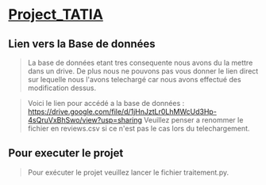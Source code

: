 # [Project_TATIA](https://github.com/michael-marynowicz/Project_TATIA)

**Lien vers la Base de données**
---
>La base de données etant tres consequente nous avons du la mettre dans un drive. De plus nous ne pouvons pas vous donner le lien direct sur lequelle nous l'avons telechargé car nous avons effectué des modification dessus.

>Voici le lien pour accédé a la base de données : https://drive.google.com/file/d/1jHnJztLr0LhMWcUd3Hp-4sQruVxBhSwo/view?usp=sharing
>Veuillez penser a renommer le fichier en reviews.csv si ce n'est pas le cas lors du telechargement. 

**Pour executer le projet**
---
> Pour exécuter le projet veuillez lancer le fichier traitement.py. 


